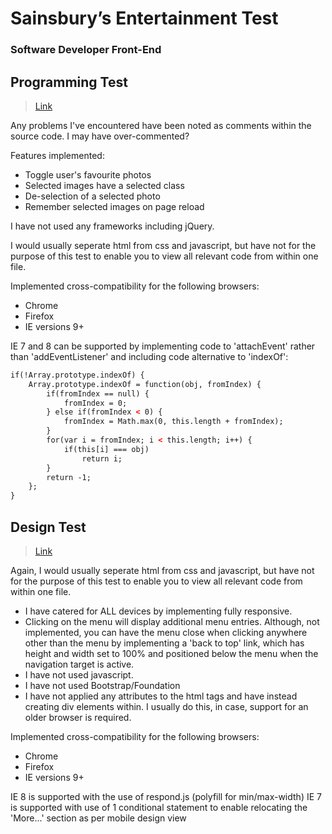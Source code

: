 # Sainsbury’s Entertainment Test

### Software Developer Front-End

## Programming Test

> [Link](https://rawgit.com/tariqkhan-co-uk/sainsburys/master/programming.html)

Any problems I've encountered have been noted as comments within the source code. I may have over-commented?

Features implemented:
* Toggle user's favourite photos
* Selected images have a selected class
* De-selection of a selected photo
* Remember selected images on page reload

I have not used any frameworks including jQuery.

I would usually seperate html from css and javascript, but have not for the purpose of this test to enable you to view all relevant code from within one file.

Implemented cross-compatibility for the following browsers:
* Chrome
* Firefox
* IE versions 9+

IE 7 and 8 can be supported by implementing code to 'attachEvent' rather than 'addEventListener' and including code alternative to 'indexOf':

```html
if(!Array.prototype.indexOf) {
	Array.prototype.indexOf = function(obj, fromIndex) {
		if(fromIndex == null) {
			fromIndex = 0;
		} else if(fromIndex < 0) {
			fromIndex = Math.max(0, this.length + fromIndex);
		}
		for(var i = fromIndex; i < this.length; i++) {
			if(this[i] === obj)
				return i;
		}
		return -1;
	};
}
```


## Design Test

> [Link](https://rawgit.com/tariqkhan-co-uk/sainsburys/master/design.html)

Again, I would usually seperate html from css and javascript, but have not for the purpose of this test to enable you to view all relevant code from within one file.

* I have catered for ALL devices by implementing fully responsive.
* Clicking on the menu will display additional menu entries. Although, not implemented, you can have the menu close when clicking anywhere other than the menu by implementing a 'back to top' link, which has height and width set to 100% and positioned below the menu when the navigation target is active.
* I have not used javascript.
* I have not used Bootstrap/Foundation
* I have not applied any attributes to the html tags and have instead creating div elements within. I usually do this, in case, support for an older browser is required.

Implemented cross-compatibility for the following browsers:
* Chrome
* Firefox
* IE versions 9+

IE 8 is supported with the use of respond.js (polyfill for min/max-width)
IE 7 is supported with use of 1 conditional statement to enable relocating the 'More...' section as per mobile design view
